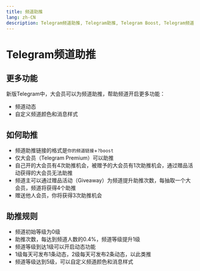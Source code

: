 ```yaml
---
title: 频道助推
lang: zh-CN
description: Telegram频道助推, Telegram助推, Telegram Boost, Telegram频道动态, TGwiki, Telegram知识库
---
```


# Telegram频道助推

## 更多功能

新版Telegram中，大会员可以为频道助推，帮助频道开启更多功能：

- 频道动态
- 自定义频道颜色和消息样式

## 如何助推

- 频道助推链接的格式是`你的频道链接`+`?boost`
- 仅大会员（Telegram Premium）可以助推
- 自己开的大会员有4次助推机会，被赠予的大会员有1次助推机会，通过赠品活动获得的大会员无法助推
- 频道主可以通过赠品活动（Giveaway）为频道提升助推次数，每抽取一个大会员，频道将获得4个助推
- 赠送他人会员，你将获得3次助推机会

## 助推规则

- 频道初始等级为0级
- 助推次数，每达到频道人数的0.4%，频道等级提升1级
- 频道等级到达1级可以开启动态功能
- 1级每天可发布1条动态，2级每天可发布2条动态，以此类推
- 频道等级达到5级，可以自定义频道颜色和消息样式
